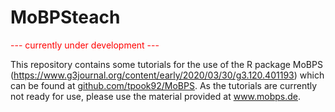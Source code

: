 # MoBPSteach

 <span style="color: red;">--- currently under development ---</span>

This repository contains some tutorials for the use of the R package MoBPS (<a href="https://www.g3journal.org/content/early/2020/03/30/g3.120.401193">https://www.g3journal.org/content/early/2020/03/30/g3.120.401193</a>) which can be found at <a href="https://github.com/tpook92/MoBPS">github.com/tpook92/MoBPS</a>. As the tutorials are currently not ready for use, please use the material provided at <a href="http://www.mobps.de">www.mobps.de</a>.
